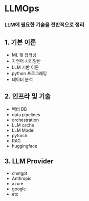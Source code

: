 # LLMOps

### LLM에 필요한 기술을 전반적으로 정리

## 1. 기본 이론
- ML 및 딥러닝
- 자연어 처리일반
- LLM 기반 이론
- python 프로그래밍
- 데이터 분석

  

## 2. 인프라 및 기술
- 벡터 DB
- data pipelines
- orchestration
- LLM cache
- LLM Model
- pytorch
- RAG
- huggingface
  
  

## 3. LLM Provider
- chatgpt
- Anthropic
- azure
- google
- etc

